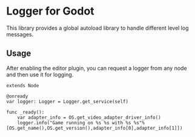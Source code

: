 # Logger for Godot

This library provides a global autoload library to handle different level log messages.

## Usage

After enabling the editor plugin, you can request a logger from any node and then use it for logging.

```gdscript
extends Node

@onready
var logger: Logger = Logger.get_service(self)

func _ready():
    var adapter_info = OS.get_video_adapter_driver_info()
    logger.info("Game running on %s %s with %s %s"%[OS.get_name(),OS.get_version(),adapter_info[0],adapter_info[1]])
```
